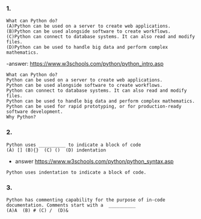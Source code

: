 ### 1.
```
What can Python do?
(A)Python can be used on a server to create web applications.
(B)Python can be used alongside software to create workflows.
(C)Python can connect to database systems. It can also read and modify files.
(D)Python can be used to handle big data and perform complex mathematics.
```
-answer: https://www.w3schools.com/python/python_intro.asp
```
What can Python do?
Python can be used on a server to create web applications.
Python can be used alongside software to create workflows.
Python can connect to database systems. It can also read and modify files.
Python can be used to handle big data and perform complex mathematics.
Python can be used for rapid prototyping, or for production-ready software development.
Why Python?
```
### 2. 
```
Python uses __________ to indicate a block of code
(A) [] (B){}  (C) ()  (D) indentation
```

- answer  https://www.w3schools.com/python/python_syntax.asp
```
Python uses indentation to indicate a block of code.
```
### 3. 
``` 
Python has commenting capability for the purpose of in-code documentation. Comments start with a  __________
(A)A  (B) # (C) /  (D)&

